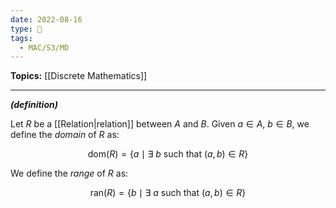 ```yaml
---
date: 2022-08-16
type: 🧠
tags:
  - MAC/S3/MD
---
```


**Topics:** [[Discrete Mathematics]]

---

_**(definition)**_

Let $R$ be a [[Relation|relation]] between $A$ and $B$. Given $a \in A$, $b \in B$, we define the _domain_ of $R$ as:

$$
\text{dom}(R) = \{ a \mid \exists\ b \text{ such that } (a, b) \in R \}
$$

We define the _range_ of $R$ as:

$$
\text{ran}(R) = \{b \mid \exists\ a \text{ such that } (a, b) \in R \}
$$
